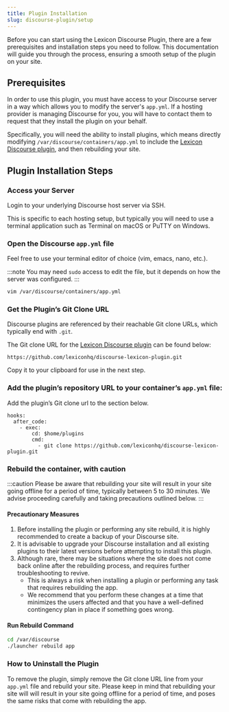 ```yaml
---
title: Plugin Installation
slug: discourse-plugin/setup
---
```


Before you can start using the Lexicon Discourse Plugin, there are a few prerequisites and installation steps you need to follow. This documentation will guide you through the process, ensuring a smooth setup of the plugin on your site.

## Prerequisites

In order to use this plugin, you must have access to your Discourse server in a way which allows you to modify the server's `app.yml`. If a hosting provider is managing Discourse for you, you will have to contact them to request that they install the plugin on your behalf.

Specifically, you will need the ability to install plugins, which means directly modifying `/var/discourse/containers/app.yml` to include the [Lexicon Discourse plugin](https://github.com/lexiconhq/discourse-lexicon-plugin.git), and then rebuilding your site.

## Plugin Installation Steps

### Access your Server

Login to your underlying Discourse host server via SSH.

This is specific to each hosting setup, but typically you will need to use a terminal application such as Terminal on macOS or PuTTY on Windows.

### Open the Discourse `app.yml` file

Feel free to use your terminal editor of choice (vim, emacs, nano, etc.).

:::note
You may need `sudo` access to edit the file, but it depends on how the server was configured.
:::

```bash
vim /var/discourse/containers/app.yml
```

### Get the Plugin’s Git Clone URL

Discourse plugins are referenced by their reachable Git clone URLs, which typically end with `.git`.

The Git clone URL for the [Lexicon Discourse plugin](https://github.com/lexiconhq/discourse-lexicon-plugin) can be found below:

```
https://github.com/lexiconhq/discourse-lexicon-plugin.git
```

Copy it to your clipboard for use in the next step.

### Add the plugin’s repository URL to your container’s `app.yml` file:

Add the plugin’s Git clone url to the section below.

```
hooks:
  after_code:
    - exec:
        cd: $home/plugins
        cmd:
          - git clone https://github.com/lexiconhq/discourse-lexicon-plugin.git
```

### Rebuild the container, with caution

:::caution
Please be aware that rebuilding your site will result in your site going offline for a period of time, typically between 5 to 30 minutes. We advise proceeding carefully and taking precautions outlined below.
:::

#### Precautionary Measures

1. Before installing the plugin or performing any site rebuild, it is highly recommended to create a backup of your Discourse site.
1. It is advisable to upgrade your Discourse installation and all existing plugins to their latest versions before attempting to install this plugin.
1. Although rare, there may be situations where the site does not come back online after the rebuilding process, and requires further troubleshooting to revive.
   - This is always a risk when installing a plugin or performing any task that requires rebuilding the app.
   - We recommend that you perform these changes at a time that minimizes the users affected and that you have a well-defined contingency plan in place if something goes wrong.

#### Run Rebuild Command

```bash
cd /var/discourse
./launcher rebuild app
```

### How to Uninstall the Plugin

To remove the plugin, simply remove the Git clone URL line from your `app.yml` file and rebuild your site. Please keep in mind that rebuilding your site will will result in your site going offline for a period of time, and poses the same risks that come with rebuilding the app.
